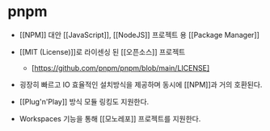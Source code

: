 # pnpm

- [[NPM]] 대안 [[JavaScript]], [[NodeJS]] 프로젝트 용 [[Package Manager]]

- [[MIT (License)]]로 라이센싱 된 [[오픈소스]] 프로젝트
  - [https://github.com/pnpm/pnpm/blob/main/LICENSE]

- 굉장히 빠르고 IO 효율적인 설치방식을 제공하며 동시에 [[NPM]]과 거의 호환된다.

- [[Plug'n'Play]] 방식 모듈 링킹도 지원한다.

- Workspaces 기능을 통해 [[모노레포]] 프로젝트를 지원한다.

